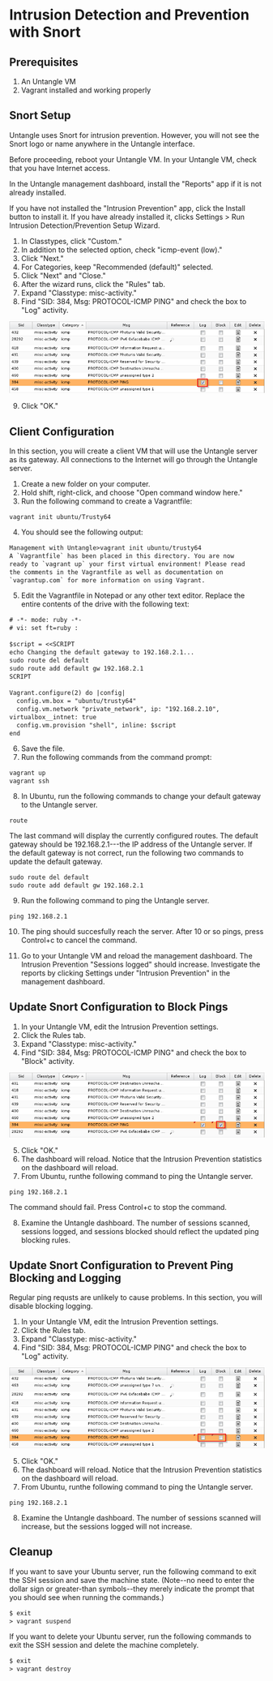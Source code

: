 Intrusion Detection and Prevention with Snort
=======================================

Prerequisites
--------------------
1. An Untangle VM
2. Vagrant installed and working properly


Snort Setup
------------------------------------------------

Untangle uses Snort for intrusion prevention. However, you will not see the Snort logo or name anywhere in the Untangle interface.

Before proceeding, reboot your Untangle VM. In your Untangle VM, check that you have Internet access.

In the Untangle management dashboard, install the "Reports" app if it is not already installed.

If you have not installed the "Intrusion Prevention" app, click the Install button to install it. If you have already installed it, clicks Settings > Run Intrusion Detection/Prevention Setup Wizard.

1. In Classtypes, click "Custom."
2. In addition to the selected option, check "icmp-event (low)." 
3. Click "Next."
4. For Categories, keep "Recommended (default)" selected.
5. Click "Next" and "Close."
6. After the wizard runs, click the "Rules" tab.
7. Expand "Classtype: misc-activity."
8. Find "SID: 384, Msg: PROTOCOL-ICMP PING" and check the box to "Log" activity.

![Check Ping Logging](ping-log.png "ping-log")

9. Click "OK."

Client Configuration
------------------------------
In this section, you will create a client VM that will use the Untangle server as its gateway. All connections to the Internet will go through the Untangle server.

1. Create a new folder on your computer.
2. Hold shift, right-click, and choose "Open command window here."
3. Run the following command to create a Vagrantfile:

```
vagrant init ubuntu/Trusty64
```

4. You should see the following output:

```
Management with Untangle>vagrant init ubuntu/trusty64
A `Vagrantfile` has been placed in this directory. You are now
ready to `vagrant up` your first virtual environment! Please read
the comments in the Vagrantfile as well as documentation on
`vagrantup.com` for more information on using Vagrant.
```

5. Edit the Vagrantfile in Notepad or any other text editor. Replace the entire contents of the drive with the following text:

```
# -*- mode: ruby -*-
# vi: set ft=ruby :

$script = <<SCRIPT
echo Changing the default gateway to 192.168.2.1...
sudo route del default
sudo route add default gw 192.168.2.1
SCRIPT

Vagrant.configure(2) do |config|
  config.vm.box = "ubuntu/trusty64"
  config.vm.network "private_network", ip: "192.168.2.10", virtualbox__intnet: true
  config.vm.provision "shell", inline: $script
end
```

6. Save the file.
7. Run the following commands from the command prompt:

```
vagrant up
vagrant ssh
```

8. In Ubuntu, run the following commands to change your default gateway to the Untangle server.

```
route
```

The last command will display the currently configured routes. The default gateway should be 192.168.2.1---the IP address of the Untangle server. If the default gateway is not correct, run the following two commands to update the default gateway.

```
sudo route del default
sudo route add default gw 192.168.2.1
```

9. Run the following command to ping the Untangle server.

```
ping 192.168.2.1
```

10. The ping should succesfully reach the server. After 10 or so pings, press Control+c to cancel the command.

11. Go to your Untangle VM and reload the management dashboard. The Intrusion Prevention "Sessions logged" should increase. Investigate the reports by clicking Settings under "Intrusion Prevention" in the management dashboard.

Update Snort Configuration to Block Pings
-------------------------------------------------------

1. In your Untangle VM, edit the Intrusion Prevention settings.
2. Click the Rules tab.
3. Expand "Classtype: misc-activity."
4. Find "SID: 384, Msg: PROTOCOL-ICMP PING" and check the box to "Block" activity.

![Block Ping](ping-block.png "ping-block")

5. Click "OK."
6. The dashboard will reload. Notice that the Intrusion Prevention statistics on the dashboard will reload.
7. From Ubuntu, runthe following command to ping the Untangle server.

```
ping 192.168.2.1
```

The command should fail. Press Control+c to stop the command.

8. Examine the Untangle dashboard. The number of sessions scanned, sessions logged, and sessions blocked should reflect the updated ping blocking rules.

Update Snort Configuration to Prevent Ping Blocking and Logging
----------------------------------------------------------------
Regular ping requsts are unlikely to cause problems. In this section, you will disable blocking logging.

1. In your Untangle VM, edit the Intrusion Prevention settings.
2. Click the Rules tab.
3. Expand "Classtype: misc-activity."
4. Find "SID: 384, Msg: PROTOCOL-ICMP PING" and check the box to "Log" activity.

![Uncheck Ping](ping-uncheck.png "ping-uncheck")

5. Click "OK."
6. The dashboard will reload. Notice that the Intrusion Prevention statistics on the dashboard will reload.
7. From Ubuntu, runthe following command to ping the Untangle server.

```
ping 192.168.2.1
```

8. Examine the Untangle dashboard. The number of sessions scanned will increase, but the sessions logged will not increase.

Cleanup
---------------------------------
If you want to save your Ubuntu server, run the following command to exit the SSH session and save the machine state. (Note--no need to enter the dollar sign or greater-than symbols--they merely indicate the prompt that you should see when running the commands.)

```
$ exit
> vagrant suspend
```

If you want to delete your Ubuntu server, run the following commands to exit the SSH session and delete the machine completely.

```
$ exit
> vagrant destroy
```

